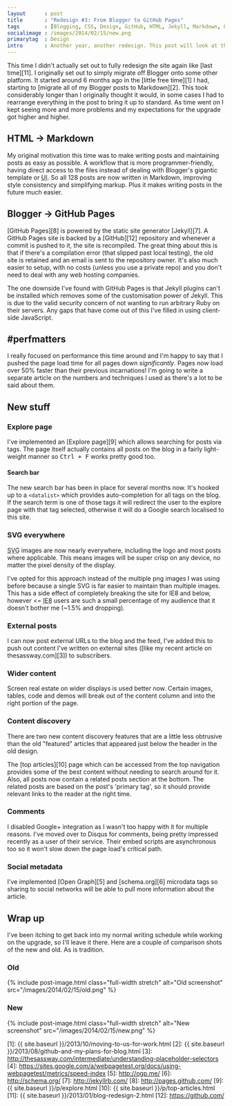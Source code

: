 ```yaml
---
layout      : post
title       : "Redesign #3: From Blogger to GitHub Pages"
tags        : [Blogging, CSS, Design, GitHub, HTML, Jekyll, Markdown, Optimisation, SVG]
socialimage : /images/2014/02/15/new.png
primarytag  : Design
intro       : Another year, another redesign. This post will look at the recent overhaul to my blog, going over the new design and feature changes.
---
```


This time I didn't actually set out to fully redesign the site again like [last time][11]. I originally set out to simply migrate off Blogger onto some other platform. It started around 6 months ago in the [little free time][1] I had, starting to [migrate all of my Blogger posts to Markdown][2]. This took considerably longer than I originally thought it would, in some cases I had to rearrange everything in the post to bring it up to standard. As time went on I kept seeing more and more problems and my expectations for the upgrade got higher and higher.



## HTML &rarr; Markdown

My original motivation this time was to make writing posts and maintaining posts as easy as possible. A workflow that is more programmer-friendly, having direct access to the files instead of dealing with Blogger's gigantic template or <abbr title="User Interface">UI</abbr>. So all 128 posts are now written in Markdown, improving style consistency and simplifying markup. Plus it makes writing posts in the future much easier.



## Blogger &rarr; GitHub Pages

[GitHub Pages][8] is powered by the static site generator [Jekyll][7]. A GitHub Pages site is backed by a [GitHub][12] repository and whenever a commit is pushed to it, the site is recompiled. The great thing about this is that if there's a compilation error (that slipped past local testing), the old site is retained and an email is sent to the repository owner. It's also much easier to setup, with no costs (unless you use a private repo) and you don't need to deal with any web hosting companies.

The one downside I've found with GitHub Pages is that Jekyll plugins can't be installed which removes some of the customisation power of Jekyll. This is due to the valid security concern of not wanting to run arbitrary Ruby on their servers. Any gaps that have come out of this I've filled in using client-side JavaScript.



## \#perfmatters

I really focused on performance this time around and I'm happy to say that I pushed the page load time for all pages down *significantly*. Pages now load over 50% faster than their previous incarnations! I'm going to write a separate article on the numbers and techniques I used as there's a lot to be said about them.



## New stuff

### Explore page

I've implemented an [Explore page][9] which allows searching for posts via tags. The page itself actually contains all posts on the blog in a fairly light-weight manner so <kbd><kbd>Ctrl</kbd> + <kbd>F</kbd></kbd> works pretty good too.

#### Search bar

The new search bar has been in place for several months now. It's hooked up to a `<datalist>` which provides auto-completion for all tags on the blog. If the search term is one of those tags it will redirect the user to the explore page with that tag selected, otherwise it will do a Google search localised to this site.

### SVG everywhere

<abbr title="Scalable Vector Graphics">SVG</abbr> images are now nearly everywhere, including the logo and most posts where applicable. This means images will be super crisp on any device, no matter the pixel density of the display.

I've opted for this approach instead of the multiple png images I was using before because a single SVG is far easier to maintain than multiple images. This has a side effect of completely breaking the site for IE8 and below, however &lt;= <abbr title="Internet Explorer 8">IE8</abbr> users are such a small percentage of my audience that it doesn't bother me (~1.5% and dropping).

### External posts

I can now post external URLs to the blog and the feed, I've added this to push out content I've written on external sites ([like my recent article on thesassway.com][3]) to subscribers.

### Wider content

Screen real estate on wider displays is used better now. Certain images, tables, code and demos will break out of the content column and into the right portion of the page.

### Content discovery

There are two new content discovery features that are a little less obtrusive than the old "featured" articles that appeared just below the header in the old design.

The [top articles][10] page which can be accessed from the top navigation provides some of the best content without needing to search around for it. Also, all posts now contain a related posts section at the bottom. The related posts are based on the post's 'primary tag', so it should provide relevant links to the reader at the right time.

### Comments

I disabled Google+ integration as I wasn't too happy with it for multiple reasons. I've moved over to Disqus for comments, being pretty impressed recently as a user of their service. Their embed scripts are asynchronous too so it won't slow down the page load's critical path.

### Social metadata 

I've implemented [Open Graph][5] and [schema.org][6] microdata tags so sharing to social networks will be able to pull more information about the article.



## Wrap up

I've been itching to get back into my normal writing schedule while working on the upgrade, so I'll leave it there. Here are a couple of comparison shots of the new and old. As is tradition.

### Old

{% include post-image.html class="full-width stretch" alt="Old screenshot" src="/images/2014/02/15/old.png" %}

### New

{% include post-image.html class="full-width stretch" alt="New screenshot" src="/images/2014/02/15/new.png" %}



[1]: {{ site.baseurl }}/2013/10/moving-to-us-for-work.html
[2]: {{ site.baseurl }}/2013/08/github-and-my-plans-for-blog.html
[3]: http://thesassway.com/intermediate/understanding-placeholder-selectors
[4]: https://sites.google.com/a/webpagetest.org/docs/using-webpagetest/metrics/speed-index
[5]: http://ogp.me/
[6]: http://schema.org/
[7]: http://jekyllrb.com/
[8]: http://pages.github.com/
[9]: {{ site.baseurl }}/p/explore.html
[10]: {{ site.baseurl }}/p/top-articles.html
[11]: {{ site.baseurl }}/2013/01/blog-redesign-2.html
[12]: https://github.com/